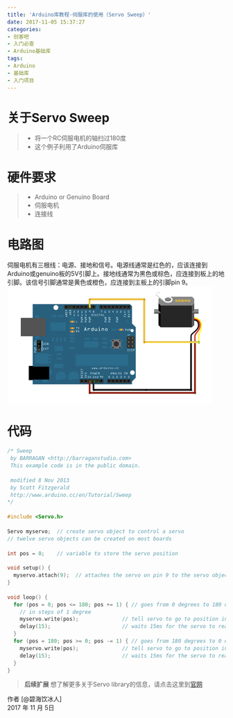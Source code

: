 ```yaml
---
title: 'Arduino库教程-伺服库的使用（Servo Sweep）'
date: 2017-11-05 15:37:27
categories:
- 创客吧
- 入门必查
- Arduino基础库
tags:
- Arduino
- 基础库
- 入门项目
---
```


#  关于Servo Sweep
> * 将一个RC伺服电机的轴扫过180度
> * 这个例子利用了Arduino伺服库

<!-- more --> 


#  硬件要求
> * Arduino or Genuino Board
> * 伺服电机
> * 连接线

#  电路图
伺服电机有三根线：电源、接地和信号。电源线通常是红色的，应该连接到Arduino或genuino板的5V引脚上。接地线通常为黑色或棕色，应连接到板上的地引脚。该信号引脚通常是黄色或橙色，应连接到主板上的引脚pin 9。
![servo 连接图](/images/sweep_bb.png "servo 连接图")

# 代码

```C++
/* Sweep
 by BARRAGAN <http://barraganstudio.com>
 This example code is in the public domain.

 modified 8 Nov 2013
 by Scott Fitzgerald
 http://www.arduino.cc/en/Tutorial/Sweep
*/

#include <Servo.h>

Servo myservo;  // create servo object to control a servo
// twelve servo objects can be created on most boards

int pos = 0;    // variable to store the servo position

void setup() {
  myservo.attach(9);  // attaches the servo on pin 9 to the servo object
}

void loop() {
  for (pos = 0; pos <= 180; pos += 1) { // goes from 0 degrees to 180 degrees
    // in steps of 1 degree
    myservo.write(pos);              // tell servo to go to position in variable 'pos'
    delay(15);                       // waits 15ms for the servo to reach the position
  }
  for (pos = 180; pos >= 0; pos -= 1) { // goes from 180 degrees to 0 degrees
    myservo.write(pos);              // tell servo to go to position in variable 'pos'
    delay(15);                       // waits 15ms for the servo to reach the position
  }
}
```

>**后续扩展**
想了解更多关于Servo library的信息，请点击这里到[官网](https://www.arduino.cc/en/Reference/Servo)

作者 [@碧海饮冰人]    
2017 年 11 月 5日    


